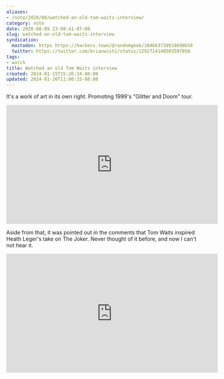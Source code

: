 ```yaml
---
aliases:
- /note/2020/08/watched-an-old-tom-waits-interview/
category: note
date: 2020-08-09 23:09:41-07:00
slug: watched-an-old-tom-waits-interview
syndication:
  mastodon: https https://hackers.town/@randomgeek/104663739934690658
  twitter: https://twitter.com/brianwisti/status/1292714140503597058
tags:
- watch
title: Watched an old Tom Waits interview
created: 2024-01-15T15:26:24-08:00
updated: 2024-01-26T11:00:15-08:00
---
```


It's a work of art in its own right. Promoting 1999's "Glitter and Doom" tour.

<iframe width="560" height="315" src="https://www.youtube.com/embed/Psk3rmjonQA" title="YouTube video player" frameborder="0" allow="accelerometer; autoplay; clipboard-write; encrypted-media; gyroscope; picture-in-picture" allowfullscreen></iframe>

Aside from that, it was pointed out in the comments that Tom Waits inspired Heath Leger's take on The Joker. Never thought of it before, and now I can't not hear it.

<iframe width="560" height="315" src="https://www.youtube.com/embed/1m5z3vxTd7U" title="YouTube video player" frameborder="0" allow="accelerometer; autoplay; clipboard-write; encrypted-media; gyroscope; picture-in-picture" allowfullscreen></iframe>
